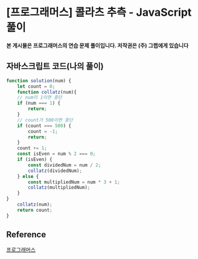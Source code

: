 # [프로그래머스] 콜라츠 추측 - JavaScript 풀이

**본 게시물은 프로그래머스의 연습 문제 풀이입니다. 저작권은 (주) 그랩에게 있습니다**



## 자바스크립트 코드(나의 풀이)

```JavaScript
function solution(num) {
    let count = 0;
    function collatz(num){
    // num이 1이면 중단
    if (num === 1) {
        return;
    }
    // count가 500이면 중단
    if (count === 500) {
        count = -1;
        return;
    }
    count += 1;
    const isEven = num % 2 === 0;
    if (isEven) {
        const dividedNum = num / 2;
        collatz(dividedNum);
    } else {
        const multipliedNum = num * 3 + 1;
        collatz(multipliedNum);
    }
}
    collatz(num);
    return count;
}
```



## Reference

[프로그래머스](https://programmers.co.kr)

